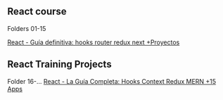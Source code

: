 ## React course

Folders 01-15

[React - Guía definitiva: hooks router redux next +Proyectos](https://www.udemy.com/course/react-guia-definitiva-hooks-router-redux-next-proyectos/)

## React Training Projects

Folder 16-...
[React - La Guía Completa: Hooks Context Redux MERN +15 Apps](https://www.udemy.com/course/react-de-principiante-a-experto-creando-mas-de-10-aplicaciones/)
